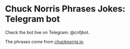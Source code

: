 # Chuck Norris Phrases Jokes: Telegram bot

Check the bot live on Telegram: @cnfjbot.

The phrases come from [chucknorris.io](https://api.chucknorris.io/).
